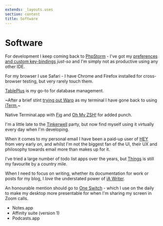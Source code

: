 ```yaml
---
extends: _layouts.uses
section: content
title: Software
---
```

# Software

For development I keep coming back to [PhpStorm](https://www.jetbrains.com/phpstorm/) - I've got my [preferences and custom key-bindings](https://github.com/theprivateer/phpstorm-settings) _just-so_ and I'm simply not as productive using any other IDE.

For my browser I use Safari - I have Chrome and Firefox installed for cross-browser testing, but very rarely touch them.

[TablePlus](https://tableplus.com) is my go-to for database management.

~After a brief stint [trying out Warp](/warp) as my terminal I have gone back to using [iTerm](https://iterm2.com),~

Native Terminal.app with [Fig](https://fig.io) and [Oh My ZSH!](https://ohmyz.sh) for added punch.

I'm a little late to the [Tinkerwell](https://tinkerwell.app) party, but now find myself using it virtually every day when I'm developing.

When it comes to my personal email I have been a paid-up user of [HEY](https://www.hey.com) from very early on, and whilst I'm not the biggest fan of the UI, their UX and philosophy towards email more than makes up for it.

I've tried a large number of todo list apps over the years, but [Things](https://culturedcode.com/things/) is still my favourite by a country mile.

When I need to focus on writing, whether its documentation for work or posts for my blog, I _love_ the understated power of [iA Writer](https://ia.net/writer).

An honourable mention should go to [One Switch](/one-switch) - which I use on the daily to make my desktop more presentable for when I'm sharing my screen in Zoom calls.

- Notes.app
- Affinity suite (version 1)
- Podcasts.app
